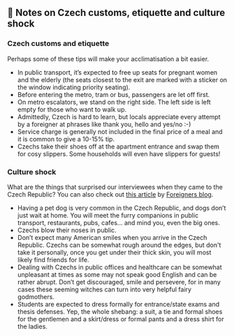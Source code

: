 ## 🙇 Notes on Czech customs, etiquette and culture shock

### Czech customs and etiquette

Perhaps some of these tips will make your acclimatisation a bit easier.

- In public transport, it’s expected to free up seats for pregnant women and the elderly (the seats closest to the exit are marked with a sticker on the window indicating priority seating).
- Before entering the metro, tram or bus, passengers are let off first.
- On metro escalators, we stand on the right side. The left side is left empty for those who want to walk up. 
- Admittedly, Czech is hard to learn, but locals appreciate every attempt by a foreigner at phrases like thank you, hello and yes/no :-)
- Service charge is generally not included in the final price of a meal and it is common to give a 10-15% tip.
- Czechs take their shoes off at the apartment entrance and swap them for cosy slippers. Some households will even have slippers for guests!

### Culture shock

What are the things that surprised our interviewees when they came to the Czech Republic? You can also check out [this article](https://blog.foreigners.cz/culture-shock-in-the-czech-republic/) by [Foreigners blog](https://blog.foreigners.cz/). 

- Having a pet dog is very common in the Czech Republic, and dogs don’t just wait at home. You will meet the furry companions in public transport, restaurants, pubs, cafes... and mind you, even the big ones.
- Czechs blow their noses in public.
- Don’t expect many American smiles when you arrive in the Czech Republic. Czechs can be somewhat rough around the edges, but don't take it personally, once you get under their thick skin, you will most likely find friends for life.
- Dealing with Czechs in public offices and healthcare can be somewhat unpleasant at times as some may not speak good English and can be rather abrupt. Don’t get discouraged, smile and persevere, for in many cases these seeming witches can turn into very helpful fairy godmothers.
- Students are expected to dress formally for entrance/state exams and thesis defenses. Yep, the whole shebang: a suit, a tie and formal shoes for the gentlemen and a skirt/dress or formal pants and a dress shirt for the ladies.
